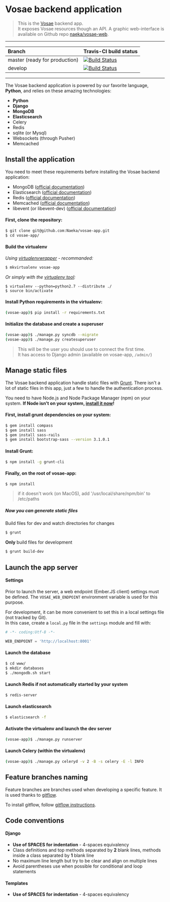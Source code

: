 # Vosae backend application

> This is the [Vosae](https://www.vosae.com/) backend app.  
> It exposes Vosae resources though an API. A graphic web-interface is available on Github repo [naeka/vosae-web](https://github.com/Naeka/vosae-web/).

---

| Branch | Travis-CI build status |
| :--- | --- |
| master (ready for production) | [![Build Status](https://travis-ci.org/Naeka/vosae-app.png?branch=master)](https://travis-ci.org/Naeka/vosae-app) |
| develop | [![Build Status](https://travis-ci.org/Naeka/vosae-app.png?branch=develop)](https://travis-ci.org/Naeka/vosae-app) |

---

The Vosae backend application is powered by our favorite language, **Python**, and relies on these amazing technologies:

 - **Python**
 - **Django**
 - **MongoDB**
 - **Elasticsearch**
 - Celery
 - Redis
 - sqlite (or Mysql)
 - Websockets (through Pusher)
 - Memcached


## Install the application


You need to meet these requirements before installing the Vosae backend application:
 
 - MongoDB ([official documentation](http://docs.mongodb.org/manual/installation/))
 - Elasticsearch ([official documentation](http://www.elasticsearch.org/guide/))
 - Redis ([official documentation](http://redis.io/download))
 - Memcached ([official documentation](https://code.google.com/p/memcached/wiki/NewStart))
 - libevent (or libevent-dev) ([official documentation](http://libevent.org/))


#### First, clone the repository:

```bash
$ git clone git@github.com:Naeka/vosae-app.git
$ cd vosae-app/
```

#### Build the virtualenv

*Using [virtualenvwrapper](http://virtualenvwrapper.readthedocs.org/) - recommanded:*

```bash
$ mkvirtualenv vosae-app
```

*Or simply with the [virtualenv tool](http://www.virtualenv.org/):*

    $ virtualenv --python=python2.7 --distribute ./
    $ source bin/activate
    
    
#### Install Python requirements **in the virtualenv**:

```bash
(vosae-app)$ pip install -r requirements.txt
```


#### Initialize the database and create a superuser

```bash
(vosae-app)$ ./manage.py syncdb --migrate
(vosae-app)$ ./manage.py createsuperuser
```

> This will be the user you should use to connect the first time.  
> It has access to Django admin (available on vosae-app, `/admin/`)


## Manage static files

The Vosae backend application handle static files with [Grunt](http://gruntjs.com/).
There isn't a lot of static files in this app, just a few to handle the authentication process.


You need to have Node.js and Node Package Manager (npm) on your system.
**If Node isn't on your system, [install it now](http://nodejs.org/download/)!**


#### First, install grunt dependencies on your system:

```bash
$ gem install compass
$ gem install sass
$ gem install sass-rails
$ gem install bootstrap-sass --version 3.1.0.1
```

#### Install Grunt:

```bash
$ npm install -g grunt-cli
```
    
#### Finally, on the root of vosae-app:

```bash
$ npm install
```
    
> if it doesn't work (on MacOS), add '/usr/local/share/npm/bin' to /etc/paths
    
    
##### Now you can generate static files
    
Build files for dev and watch directories for changes

```bash
$ grunt
```
    
**Only** build files for development

```bash
$ grunt build-dev
```


## Launch the app server

#### Settings

Prior to launch the server, a web endpoint (Ember.JS client) settings must be defined.
The `VOSAE_WEB_ENDPOINT` environment variable is used for this purpose.

For development, it can be more convenient to set this in a local settings file (not tracked by Git).  
In this case, create a `local.py` file in the `settings` module and fill with:


```python
# -*- coding:Utf-8 -*-

WEB_ENDPOINT = 'http://localhost:8001'
```


#### Launch the database

```bash
$ cd www/
$ mkdir databases
$ ./mongodb.sh start
```

#### Launch Redis if not automatically started by your system

```bash
$ redis-server
```

#### Launch elasticsearch

```bash
$ elasticsearch -f
```
    
#### Activate the virtualenv and launch the dev server

```bash
(vosae-app)$ ./manage.py runserver
```
    

#### Launch Celery (within the virtualenv)

```bash
(vosae-app)$ ./manage.py celeryd -v 2 -B -s celery -E -l INFO
```



## Feature branches naming 

Feature branches are branches used when developing a specific feature. It is used thanks to [gitflow](https://github.com/nvie/gitflow).

To install gitflow, follow [gitflow instructions](https://github.com/nvie/gitflow#installing-git-flow).


## Code conventions 

#### Django

*   **Use of SPACES for indentation** - 4-spaces equivalency
*   Class definitions and top methods separated by **2** blank lines, methods inside a class separated by **1** blank line
*   No maximum line length but try to be clear and align on multiple lines
*   Avoid parentheses use when possible for conditional and loop statements


#### Templates

*   **Use of SPACES for indentation** - 4-spaces equivalency
